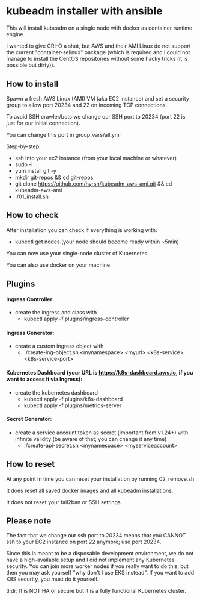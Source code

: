 # kubeadm installer with ansible

This will install kubeadm on a single node with docker as container runtime engine.

I wanted to give CRI-O a shot, but AWS and their AMI Linux do not support the current "container-selinux" package (which is required and I could not manage to install the CentOS repositories without some hacky tricks (it is possible but dirty)).

## How to install

Spawn a fresh AWS Linux (AMI) VM (aka EC2 instance) and set a security group to allow port 20234 and 22 on incoming TCP connections.

To avoid SSH crawler/bots we change our SSH port to 20234 (port 22 is just for our initial connection).

You can change this port in group\_vars/all.yml

Step-by-step:
- ssh into your ec2 instance (from your local machine or whatever)
- sudo -i
- yum install git -y
- mkdir git-repos && cd git-repos
- git clone https://github.com/hyrsh/kubeadm-aws-ami.git && cd kubeadm-aws-ami
- ./01\_install.sh

## How to check

After installation you can check if everything is working with:
- kubectl get nodes (your node should become ready within ~5min)

You can now use your single-node cluster of Kubernetes.

You can also use docker on your machine.

## Plugins

#### Ingress Controller:
- create the ingress and class with
  - kubectl apply -f plugins/ingress-controller

#### Ingress Generator:
- create a custom ingress object with
  - ./create-ing-object.sh \<mynamespace\> \<myurl\> \<k8s-service\> \<k8s-service-port\>

#### Kubernetes Dashboard (your URL is https://k8s-dashboard.aws.io, if you want to access it via Ingress):
- create the kubernetes dashboard
  - kubectl apply -f plugins/k8s-dashboard
  - kubectl apply -f plugins/metrics-server

#### Secret Generator:
- create a service account token as secret (important from v1.24+) with infinite validity (be aware of that; you can change it any time)
  - ./create-api-secret.sh \<mynamespace\> \<myserviceaccount\>

## How to reset

At any point in time you can reset your installation by running 02\_remove.sh

It does reset all saved docker images and all kubeadm installations.

It does not reset your fail2ban or SSH settings.

## Please note

The fact that we change our ssh port to 20234 means that you CANNOT ssh to your EC2 instance on port 22 anymore; use port 20234.

Since this is meant to be a disposable development environment, we do not have a high-available setup and I did not implement any Kubernetes security. You can join more worker nodes if you really want to do this, but then you may ask yourself "why don't I use EKS instead". If you want to add K8S security, you must do it yourself.

tl;dr: It is NOT HA or secure but it is a fully functional Kubernetes cluster.
